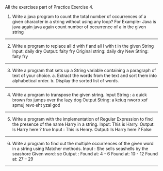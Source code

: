 All the exercises part of Practice Exercise 4.

1. Write a java program to count the total number of occurrences of a given character in a string
without using any loop?
For Example- Java is java again java again count number of occurrence of a in the given string
------------------------------------------------------------------------------------------------------------------------

2. Write a program to replace all d with f and all l with t in the given String
Input: daily dry
Output: faity fry
Original string: daily dry
New String: faity fry
------------------------------------------------------------------------------------------------------------------------

3. Write a program that sets up a String variable containing a paragraph of text of your choice.
a. Extract the words from the text and sort them into alphabetical order.
b. Display the sorted list of words.
------------------------------------------------------------------------------------------------------------------------

4. Write a program to transpose the given string.
Input String : a quick brown fox jumps over the lazy dog
Output String: a kciuq nworb xof spmuj revo eht yzal god
------------------------------------------------------------------------------------------------------------------------

5. Write a program with the implementation of Regular Expression to find the presence of the name
Harry in a string.
Input: This is Harry.
Output: Is Harry here ? true
Input : This is Henry.
Output: Is Harry here ? False
------------------------------------------------------------------------------------------------------------------------

6. Write a program to find out the multiple occurrences of the given word in a string using Matcher
methods.
Input : She sells seashells by the seashore
Given word: se
Output :
Found at: 4 - 6
Found at: 10 - 12
Found at: 27 – 29
-------------------------------------------------------------------------------------------------------------------------------------
